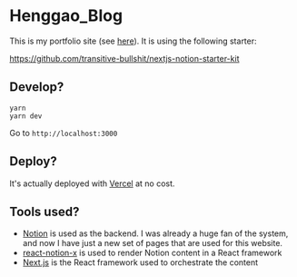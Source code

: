 # Henggao_Blog



This is my portfolio site (see [here](https://sidoine.org)). It is using the following starter:

https://github.com/transitive-bullshit/nextjs-notion-starter-kit

## Develop?

```
yarn
yarn dev
```

Go to `http://localhost:3000`

## Deploy?

It's actually deployed with [Vercel](https://vercel.com/) at no cost.

## Tools used?

- [Notion](https://www.notion.so/) is used as the backend. I was already a huge fan of the system, and now I have just a new set of pages that are used for this website.
- [react-notion-x](https://github.com/NotionX/react-notion-x) is used to render Notion content in a React framework
- [Next.js](https://nextjs.org/) is the React framework used to orchestrate the content
